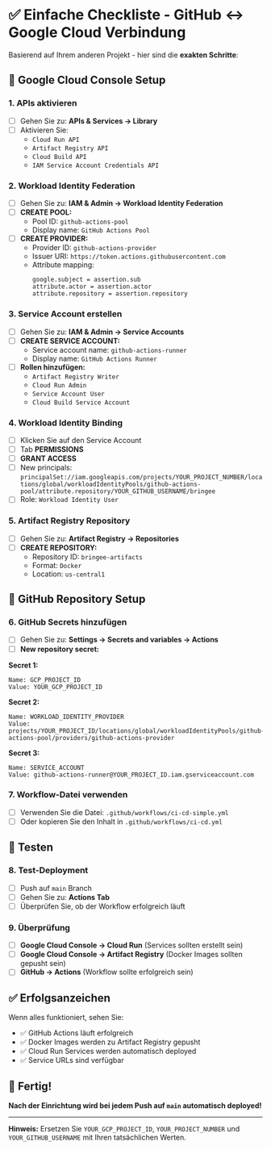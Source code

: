 # ✅ Einfache Checkliste - GitHub ↔ Google Cloud Verbindung

Basierend auf Ihrem anderen Projekt - hier sind die **exakten Schritte**:

## 🔧 Google Cloud Console Setup

### **1. APIs aktivieren**
- [ ] Gehen Sie zu: **APIs & Services → Library**
- [ ] Aktivieren Sie:
  - `Cloud Run API`
  - `Artifact Registry API`
  - `Cloud Build API`
  - `IAM Service Account Credentials API`

### **2. Workload Identity Federation**
- [ ] Gehen Sie zu: **IAM & Admin → Workload Identity Federation**
- [ ] **CREATE POOL:**
  - Pool ID: `github-actions-pool`
  - Display name: `GitHub Actions Pool`
- [ ] **CREATE PROVIDER:**
  - Provider ID: `github-actions-provider`
  - Issuer URI: `https://token.actions.githubusercontent.com`
  - Attribute mapping:
    ```
    google.subject = assertion.sub
    attribute.actor = assertion.actor
    attribute.repository = assertion.repository
    ```

### **3. Service Account erstellen**
- [ ] Gehen Sie zu: **IAM & Admin → Service Accounts**
- [ ] **CREATE SERVICE ACCOUNT:**
  - Service account name: `github-actions-runner`
  - Display name: `GitHub Actions Runner`
- [ ] **Rollen hinzufügen:**
  - `Artifact Registry Writer`
  - `Cloud Run Admin`
  - `Service Account User`
  - `Cloud Build Service Account`

### **4. Workload Identity Binding**
- [ ] Klicken Sie auf den Service Account
- [ ] Tab **PERMISSIONS**
- [ ] **GRANT ACCESS**
- [ ] New principals: `principalSet://iam.googleapis.com/projects/YOUR_PROJECT_NUMBER/locations/global/workloadIdentityPools/github-actions-pool/attribute.repository/YOUR_GITHUB_USERNAME/bringee`
- [ ] Role: `Workload Identity User`

### **5. Artifact Registry Repository**
- [ ] Gehen Sie zu: **Artifact Registry → Repositories**
- [ ] **CREATE REPOSITORY:**
  - Repository ID: `bringee-artifacts`
  - Format: `Docker`
  - Location: `us-central1`

## 🔧 GitHub Repository Setup

### **6. GitHub Secrets hinzufügen**
- [ ] Gehen Sie zu: **Settings → Secrets and variables → Actions**
- [ ] **New repository secret:**

**Secret 1:**
```
Name: GCP_PROJECT_ID
Value: YOUR_GCP_PROJECT_ID
```

**Secret 2:**
```
Name: WORKLOAD_IDENTITY_PROVIDER
Value: projects/YOUR_PROJECT_ID/locations/global/workloadIdentityPools/github-actions-pool/providers/github-actions-provider
```

**Secret 3:**
```
Name: SERVICE_ACCOUNT
Value: github-actions-runner@YOUR_PROJECT_ID.iam.gserviceaccount.com
```

### **7. Workflow-Datei verwenden**
- [ ] Verwenden Sie die Datei: `.github/workflows/ci-cd-simple.yml`
- [ ] Oder kopieren Sie den Inhalt in `.github/workflows/ci-cd.yml`

## 🧪 Testen

### **8. Test-Deployment**
- [ ] Push auf `main` Branch
- [ ] Gehen Sie zu: **Actions Tab**
- [ ] Überprüfen Sie, ob der Workflow erfolgreich läuft

### **9. Überprüfung**
- [ ] **Google Cloud Console → Cloud Run** (Services sollten erstellt sein)
- [ ] **Google Cloud Console → Artifact Registry** (Docker Images sollten gepusht sein)
- [ ] **GitHub → Actions** (Workflow sollte erfolgreich sein)

## ✅ Erfolgsanzeichen

Wenn alles funktioniert, sehen Sie:
- ✅ GitHub Actions läuft erfolgreich
- ✅ Docker Images werden zu Artifact Registry gepusht
- ✅ Cloud Run Services werden automatisch deployed
- ✅ Service URLs sind verfügbar

## 🎉 Fertig!

**Nach der Einrichtung wird bei jedem Push auf `main` automatisch deployed!**

---

**Hinweis:** Ersetzen Sie `YOUR_GCP_PROJECT_ID`, `YOUR_PROJECT_NUMBER` und `YOUR_GITHUB_USERNAME` mit Ihren tatsächlichen Werten.
